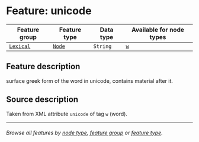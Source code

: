 # Feature: unicode

Feature group | Feature type | Data type | Available for node types
---  | --- | --- | ---
[`Lexical`](home.md#lexical-features) | [`Node`](featuresbyfeaturetype.md#node-features) | `String`  | [`w`](wordnodefeatures.md#readme)

## Feature description
surface greek form of the word in unicode, contains material after it.

## Source description

Taken from XML attribute `unicode` of tag `w` (word).

---
###### *Browse all features by [node type](featuresbynodetype.md#readme), [feature group](featuresbygroup.md#readme) or [feature type](featuresbyfeaturetype.md#readme).*
